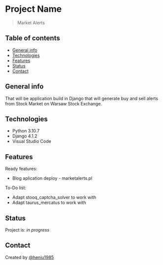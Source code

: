 # Project Name

> Market Alerts

## Table of contents

* [General info](#general-info)
* [Technologies](#technologies)
* [Features](#features)
* [Status](#status)
* [Contact](#contact)

## General info

That will be application build in Django that will generate buy and sell alerts from Stock Market on Warsaw Stock Exchange.

## Technologies

* Python 3.10.7
* Django 4.1.2
* Visual Studio Code

## Features

Ready features:

* Blog aplication deploy - marketalerts.pl

To-Do list:

* Adapt stooq_captcha_solver to work with
* Adapt taurus_mercatus to work with

## Status

Project is: _in progress_

## Contact

Created by [@heniu1985](https://github.com/heniu1985)
